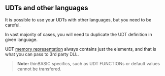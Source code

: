 ## UDTs and other languages

It is possible to use your UDTs with other languages, but you need to be careful.

In vast majority of cases, you will need to duplicate the UDT definition in given language.

UDT [memory representation](chapter_01-02-00-memory-representation.html) always contains just the elements, and that is what you can pass to 3rd party DLL.

> **Note:** thinBASIC specifics, such as UDT FUNCTIONs or default values cannot be transfered.
